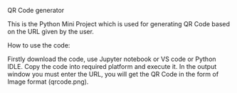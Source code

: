 QR Code generator

This is the Python Mini Project which is used for generating QR Code based on the URL given by the user.

How to use the code:

Firstly download the code, use Jupyter notebook or VS code or Python IDLE.
Copy the code into required platform and execute it.
In the output window you must enter the URL, you will get the QR Code in the form of Image format (qrcode.png).
